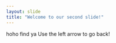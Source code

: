 ```yaml
---
layout: slide
title: "Welcome to our second slide!"
---
```

hoho find ya
Use the left arrow to go back!
